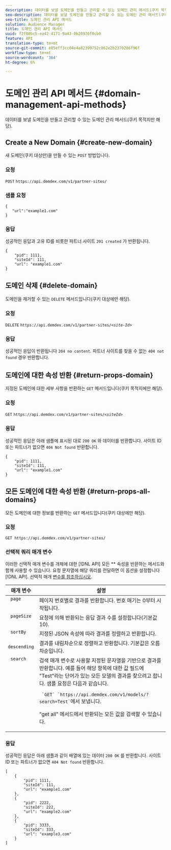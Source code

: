 ```yaml
---
description: 데이터를 보낼 도메인을 만들고 관리할 수 있는 도메인 관리 메서드(쿠키 목적지만 해당).
seo-description: 데이터를 보낼 도메인을 만들고 관리할 수 있는 도메인 관리 메서드(쿠키 목적지만 해당).
seo-title: 도메인 관리 API 메서드
solution: Audience Manager
title: 도메인 관리 API 메서드
uuid: f2f08bc5-ea42-4171-9a43-0b20976f0cb0
feature: API
translation-type: tm+mt
source-git-commit: e05eff3cc04e4a82399752c862e2b2370286f96f
workflow-type: tm+mt
source-wordcount: '364'
ht-degree: 6%

---
```



# 도메인 관리 API 메서드 {#domain-management-api-methods}

데이터를 보낼 도메인을 만들고 관리할 수 있는 도메인 관리 메서드(쿠키 목적지만 해당).

<!-- c_partner_site.xml -->

## Create a New Domain {#create-new-domain}

새 도메인(쿠키 대상만)을 만들 수 있는 `POST` 방법입니다.

<!-- r_post_new_partner_site.xml -->

### 요청

`POST` `https://api.demdex.com/v1/partner-sites/`

### 샘플 요청

```
{
   "url":"example1.com"
}
```

### 응답

성공적인 응답과 고유 ID를 비롯한 파트너 사이트 `201 created` 가 반환됩니다.

```
{
    "pid": 1111,
    "siteId": 111,
    "url": "example1.com"
}
```

## 도메인 삭제 {#delete-domain}

도메인을 제거할 수 있는 `DELETE` 메서드입니다(쿠키 대상에만 해당).

<!-- r_delete_partner_site.xml -->

### 요청

`DELETE` `https://api.demdex.com/v1/partner-sites/`*`<site-Id>`*

### 응답

성공적인 응답이 반환됩니다 `204 no content`. 파트너 사이트를 찾을 수 없는 `404 not found` 경우 반환합니다.

## 도메인에 대한 속성 반환 {#return-props-domain}

지정된 도메인에 대한 세부 사항을 반환하는 `GET` 메서드입니다(쿠키 목적지에만 해당).

<!-- r_get_partner_site.xml -->

### 요청

`GET` `https://api.demdex.com/v1/partner-sites/`*`<siteId>`*

### 응답

성공적인 응답은 아래 샘플에 표시된 대로 `200 OK` 와 데이터를 반환합니다. 사이트 ID 또는 파트너가 없으면 `404 Not found` 반환합니다.

```
{
    "pid": 1111,
    "siteId": 111,
    "url": "example1.com"
}
```

## 모든 도메인에 대한 속성 반환 {#return-props-all-domains}

모든 도메인에 대한 정보를 반환하는 `GET` 메서드입니다(쿠키 대상에만 해당).

<!-- r_get_partner_sites.xml -->

### 요청

`GET https://api.demdex.com/v1/partner-sites/`

### 선택적 쿼리 매개 변수

이러한 선택적 매개 변수를 개체에 대한 [!DNL API] 모든 ** 속성을 반환하는 메서드와 함께 사용할 수 있습니다. 요청 문자열에 해당 쿼리를 전달하면 이 옵션을 설정합니다 [!DNL API]. 선택적 매개 [변수를 참조하십시오](../../api/rest-api-main/aam-api-getting-started.md#optional-api-query-parameters).

<table id="table_B05A8EE22C9A4C72B84A8479E1AB7D0A"> 
 <thead> 
  <tr> 
   <th colname="col1" class="entry"> 매개 변수 </th> 
   <th colname="col2" class="entry"> 설명 </th> 
  </tr>
 </thead>
 <tbody> 
  <tr valign="top"> 
   <td colname="col1"><code> page</code> </td> 
   <td colname="col2"> 페이지 번호별로 결과를 반환합니다. 번호 매기는 0부터 시작됩니다. </td> 
  </tr> 
  <tr valign="top"> 
   <td colname="col1"><code> pageSize</code> </td> 
   <td colname="col2"> 요청에 의해 반환되는 응답 결과 수를 설정합니다(기본값 10). </td>
  </tr>
  <tr valign="top"> 
   <td colname="col1"><code> sortBy</code> </td> 
   <td colname="col2"> 지정된 JSON 속성에 따라 결과를 정렬하고 반환합니다. </td>
  </tr>
  <tr valign="top"> 
   <td colname="col1"><code> descending</code> </td>
   <td colname="col2"> 결과를 내림차순으로 정렬하고 반환합니다. 기본값은 오름차순입니다. </td>
  </tr>
  <tr valign="top">
   <td colname="col1"><code> search</code> </td>
   <td colname="col2">검색 매개 변수로 사용할 지정된 문자열을 기반으로 결과를 반환합니다. 예를 들어 해당 항목에 대한 값 필드에 "Test"라는 단어가 있는 모든 모델의 결과를 찾으려고 합니다. 샘플 요청은 다음과 같습니다. <p><code> `GET` `https://api.demdex.com/v1/models/?search=Test`</code>에서 보냅니다. </p> <p>"get all" 메서드에서 반환되는 모든 값을 검색할 수 있습니다. </p> </td>
  </tr> 
 </tbody> 
</table>

### 응답

성공적인 응답은 아래 샘플과 같이 배열에 있는 데이터 `200 OK` 를 반환합니다. 사이트 ID 또는 파트너가 없으면 `404 Not found` 반환합니다.

```
[
    {
        "pid": 1111,
        "siteId": 111,
        "url": "example1.com"
    },
    {
        "pid": 2222,
        "siteId": 222,
        "url": "example2.com"
    },
    {
        "pid": 3333,
        "siteId": 333,
        "url": "example3.com"
    }
]
```
